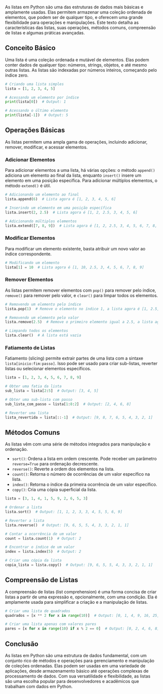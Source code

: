 As listas em Python são uma das estruturas de dados mais básicas e amplamente usadas. Elas permitem armazenar uma coleção ordenada de elementos, que podem ser de qualquer tipo, e oferecem uma grande flexibilidade para operações e manipulações. Este texto detalha as características das listas, suas operações, métodos comuns, compreensão de listas e algumas práticas avançadas.

## Conceito Básico
Uma lista é uma coleção ordenada e mutável de elementos. Elas podem conter dados de qualquer tipo: números, strings, objetos, e até mesmo outras listas. As listas são indexadas por números inteiros, começando pelo índice zero.

```python
# Criando uma lista simples
lista = [1, 2, 3, 4, 5]

# Acessando um elemento por índice
print(lista[0])  # Output: 1

# Acessando o último elemento
print(lista[-1])  # Output: 5
```

## Operações Básicas
As listas permitem uma ampla gama de operações, incluindo adicionar, remover, modificar, e acessar elementos.

### Adicionar Elementos
Para adicionar elementos a uma lista, há várias opções: o método `append()` adiciona um elemento ao final da lista, enquanto `insert()` insere um elemento em uma posição específica. Para adicionar múltiplos elementos, o método `extend()` é útil.

```python
# Adicionando um elemento ao final
lista.append(6)  # Lista agora é [1, 2, 3, 4, 5, 6]

# Inserindo um elemento em uma posição específica
lista.insert(2, 2.5)  # Lista agora é [1, 2, 2.5, 3, 4, 5, 6]

# Adicionando múltiplos elementos
lista.extend([7, 8, 9])  # Lista agora é [1, 2, 2.5, 3, 4, 5, 6, 7, 8, 9]
```

### Modificar Elementos
Para modificar um elemento existente, basta atribuir um novo valor ao índice correspondente.

```python
# Modificando um elemento
lista[1] = 10  # Lista agora é [1, 10, 2.5, 3, 4, 5, 6, 7, 8, 9]
```

### Remover Elementos
As listas permitem remover elementos com `pop()` para remover pelo índice, `remove()` para remover pelo valor, e `clear()` para limpar todos os elementos.

```python
# Removendo um elemento pelo índice
lista.pop(1)  # Remove o elemento no índice 1, a lista agora é [1, 2.5, 3, 4, 5, 6, 7, 8, 9]

# Removendo um elemento pelo valor
lista.remove(2.5)  # Remove o primeiro elemento igual a 2.5, a lista agora é [1, 3, 4, 5, 6, 7, 8, 9]

# Limpando todos os elementos
lista.clear()  # A lista está vazia
```

### Fatiamento de Listas
Fatiamento (slicing) permite extrair partes de uma lista com a sintaxe `lista[inicio:fim:passo]`. Isso pode ser usado para criar sub-listas, reverter listas ou selecionar elementos específicos.

```python
lista = [1, 2, 3, 4, 5, 6, 7, 8, 9]

# Obter uma fatia da lista
sub_lista = lista[2:5]  # Output: [3, 4, 5]

# Obter uma sub-lista com passo
sub_lista_com_passo = lista[1:8:2]  # Output: [2, 4, 6, 8]

# Reverter uma lista
lista_revertida = lista[::-1]  # Output: [9, 8, 7, 6, 5, 4, 3, 2, 1]
```

## Métodos Comuns
As listas vêm com uma série de métodos integrados para manipulação e ordenação.

- `sort()`: Ordena a lista em ordem crescente. Pode receber um parâmetro `reverse=True` para ordenação decrescente.
- `reverse()`: Reverte a ordem dos elementos na lista.
- `count()`: Retorna o número de ocorrências de um valor específico na lista.
- `index()`: Retorna o índice da primeira ocorrência de um valor específico.
- `copy()`: Cria uma cópia superficial da lista.

```python
lista = [3, 1, 4, 1, 5, 9, 2, 6, 5, 3]

# Ordenar a lista
lista.sort()  # Output: [1, 1, 2, 3, 3, 4, 5, 5, 6, 9]

# Reverter a lista
lista.reverse()  # Output: [9, 6, 5, 5, 4, 3, 3, 2, 1, 1]

# Contar a ocorrência de um valor
count = lista.count(1)  # Output: 2

# Encontrar o índice de um valor
index = lista.index(5)  # Output: 2

# Criar uma cópia da lista
copia_lista = lista.copy()  # Output: [9, 6, 5, 5, 4, 3, 3, 2, 1, 1]
```

## Compreensão de Listas
A compreensão de listas (list comprehension) é uma forma concisa de criar listas a partir de uma expressão e, opcionalmente, com uma condição. Ela é amplamente usada para simplificar a criação e a manipulação de listas.

```python
# Criar uma lista de quadrados
quadrados = [x ** 2 for x in range(10)]  # Output: [0, 1, 4, 9, 16, 25, 36, 49, 64, 81]

# Criar uma lista apenas com valores pares
pares = [x for x in range(10) if x % 2 == 0]  # Output: [0, 2, 4, 6, 8]
```

## Conclusão
As listas em Python são uma estrutura de dados fundamental, com um conjunto rico de métodos e operações para gerenciamento e manipulação de coleções ordenadas. Elas podem ser usadas em uma variedade de aplicações, desde armazenamento básico até operações complexas de processamento de dados. Com sua versatilidade e flexibilidade, as listas são uma escolha popular para desenvolvedores e acadêmicos que trabalham com dados em Python.
